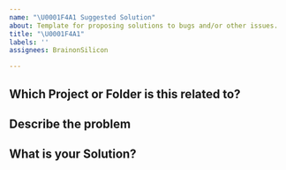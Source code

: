 ```yaml
---
name: "\U0001F4A1 Suggested Solution"
about: Template for proposing solutions to bugs and/or other issues.
title: "\U0001F4A1"
labels: ''
assignees: BrainonSilicon

---
```


Which Project or Folder is this related to?
---

Describe the problem
---

What is your Solution?
---
<!-- Please describe your solution as well as the steps that will need to be taken in order to implement it ->
